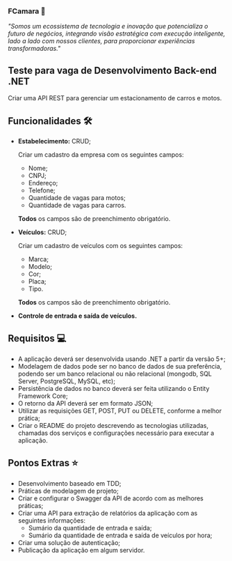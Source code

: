 ### FCamara 🚀
*"Somos um ecossistema de tecnologia e inovação que potencializa o futuro de negócios, integrando visão estratégica com execução inteligente, lado a lado com nossos clientes, para proporcionar experiências transformadoras."*

## Teste para vaga de Desenvolvimento Back-end .NET
Criar uma API REST para gerenciar um estacionamento de carros e motos.

## Funcionalidades 🛠️

   - **Estabelecimento:** CRUD;

      Criar um cadastro da empresa com os seguintes campos:
      - Nome;
      - CNPJ;
      - Endereço;
      - Telefone;
      - Quantidade de vagas para motos;
      - Quantidade de vagas para carros.
      
      **Todos** os campos são de preenchimento obrigatório.

   - **Veículos:** CRUD;

      Criar um cadastro de veículos com os seguintes campos:
      - Marca;
      - Modelo;
      - Cor;
      - Placa;
      - Tipo.

      **Todos** os campos são de preenchimento obrigatório.

   - **Controle de entrada e saída de veículos.**

## Requisitos 💻
   - A aplicação deverá ser desenvolvida usando .NET a partir da versão 5+;
   - Modelagem de dados pode ser no banco de dados de sua preferência, podendo ser um banco relacional ou não relacional (mongodb, SQL Server, PostgreSQL, MySQL, etc);
   - Persistência de dados no banco deverá ser feita utilizando o Entity Framework Core;
   - O retorno da API deverá ser em formato JSON;
   - Utilizar as requisições GET, POST, PUT ou DELETE, conforme a melhor prática;   
   - Criar o README do projeto descrevendo as tecnologias utilizadas, chamadas dos serviços e configurações necessário para executar a aplicação.
   
## Pontos Extras ⭐
   - Desenvolvimento baseado em TDD;
   - Práticas de modelagem de projeto;
   - Criar e configurar o Swagger da API de acordo com as melhores práticas;
   - Criar uma API para extração de relatórios da aplicação com as seguintes informações:
      - Sumário da quantidade de entrada e saída;
      - Sumário da quantidade de entrada e saída de veículos por hora;
   - Criar uma solução de autenticação;
   - Publicação da aplicação em algum servidor.